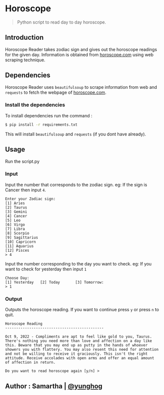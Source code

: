 # Horoscope

> Python script to read day to day horoscope.

## Introduction

Horoscope Reader takes zodiac sign and gives out the horoscope readings for the given day. Information is obtained from [horoscope.com](https://www.horoscope.com/us/horoscopes/general/horoscope-general-daily-today.aspx?sign=1) using web scraping technique.

## Dependencies

Horoscope Reader uses `beautifulsoup` to scrape information from web and `requests` to fetch the webpage of [horoscope.com](https://www.horoscope.com/us/horoscopes/general/horoscope-general-daily-today.aspx?sign=1).

### Install the dependencies

To install dependencies run the command : 

```bash
$ pip install -r requirements.txt 
```

This will install `beautifulsoup` and `requests` (if you dont have already).


## Usage

Run the script.py

### Input

Input the number that corresponds to the zodiac sign. eg: If the sign is Cancer then input `4`.

```
Enter your Zodiac sign:
[1] Aries
[2] Taurus
[3] Gemini
[4] Cancer
[5] Leo
[6] Virgo
[7] Libra
[8] Scorpio
[9] Sagittarius
[10] Capricorn
[11] Aquarius
[12] Pisces
> 4
```

Input the number corresponding to the day you want to check. eg: If you want to check for yesterday then input `1`

```
Choose Day:
[1] Yesterday   [2] Today       [3] Tomorrow:
> 1
```

### Output

Outputs the horoscope reading. If you want to continue press `y` or press `n` to quit.

```
Horoscope Reading
---------------------------------------------

Oct 9, 2022 - Compliments are apt to feel like gold to you, Taurus. There's nothing you need more than love and affection on a day like this. Beware that you may end up as putty in the hands of whoever showers you with flattery. You may also resent this need for attention and not be willing to receive it graciously. This isn't the right attitude. Receive accolades with open arms and offer an equal amount of affection in return.

Do you want to read horoscope again [y/n] >
```

## Author : Samartha | [@yunghog](https://github.com/yunghog)
